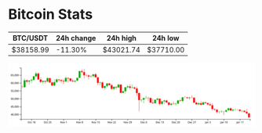 # Bitcoin Stats

BTC/USDT|24h change|24h high|24h low|
|---|---|---|---|
|$38158.99|-11.30%|$43021.74|$37710.00|

<img src="./chart.svg">
